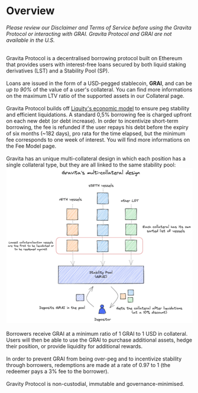# Overview

###### Please review our Disclaimer and Terms of Service before using the Gravita Protocol or interacting with GRAI. Gravita Protocol and GRAI are not available in the U.S.
Gravita Protocol is a decentralised borrowing protocol built on Ethereum that provides users with interest-free loans secured by both liquid staking derivatives (LST) and a Stability Pool (SP). <br/>
<br/>
Loans are issued in the form of a USD-pegged stablecoin, **GRAI**, and can be *up to 90%* of the value of a user's collateral.  You can find more informations on the maximum LTV ratio of the supported assets in our Collateral page. <br/>
<br/>
Gravita Protocol builds off [Liquity's economic model](https://github.com/liquity/dev) to ensure peg stability and efficient liquidations. A standard 0,5% borrowing fee is charged upfront on each new debt (or debt increase). In order to incentivize short-term borrowing, the fee is refunded if the user repays his debt before the expiry of six months (~182 days), pro rata for the time elapsed, but the minimum fee corresponds to one week of interest. You will find more informations on the Fee Model page.<br/>
<br/>
Gravita has an unique multi-collateral design in which each position has a single collateral type, but they are all linked to the same stability pool:
 ![Gravita Multi-collateral type](/assets/multi-collateral.png)<br/>
<br/>
Borrowers receive GRAI at a minimum ratio of 1 GRAI to 1 USD in collateral. Users will then be able to use the GRAI to purchase additional assets, hedge their position, or provide liquidity for additional rewards.<br/>
<br/>
In order to prevent GRAI from being over-peg and to incentivize stability through borrowers, redemptions are made at a rate of 0.97 to 1 (the redeemer pays a 3% fee to the borrower).<br/>
<br/>
Gravity Protocol is non-custodial, immutable and governance-minimised.

